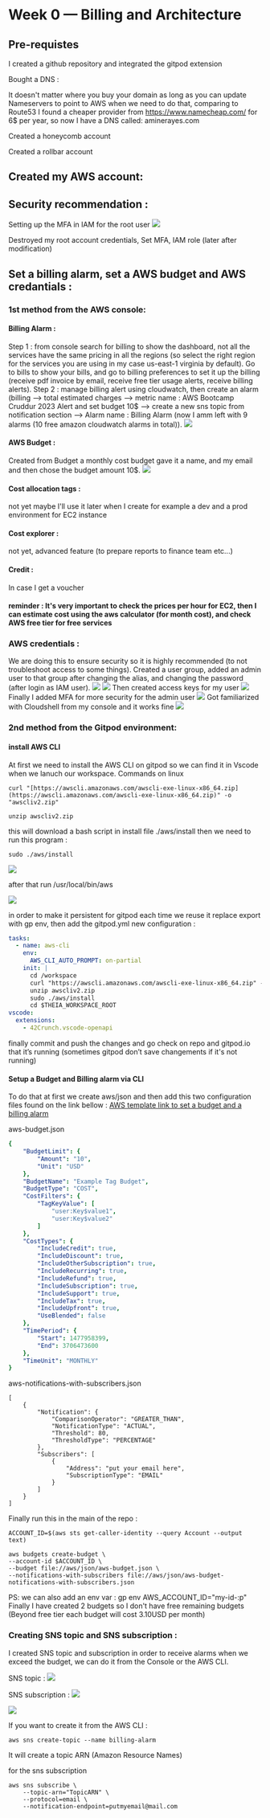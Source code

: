 # Week 0 — Billing and Architecture

## Pre-requistes
 
I created a github repository and integrated the gitpod extension

Bought a DNS : 

It doesn't matter where you buy your domain as long as you can update Nameservers to point to AWS when we need to do that, comparing to Route53 I found a cheaper provider from https://www.namecheap.com/ for 6$ per year, so now I have a DNS called: aminerayes.com 

Created a honeycomb account

Created a rollbar account

## Created my AWS account:

## Security recommendation : 
Setting up the MFA in IAM for the root user
![](../_docs/assets/week0/SettinguptheMFAinIAMdashboard.png)

Destroyed my root account credentials, Set MFA, IAM role (later after modification)

## Set a billing alarm, set a AWS budget and AWS credantials :
### 1st method from the AWS console:

#### Billing Alarm : 
Step 1 : from console search for billing to show the dashboard, not all the services have the same pricing in all the regions (so select the right region for the services you are using in my case us-east-1 virginia by default). Go to bills to show your bills, and go to billing preferences to set it up the billing (receive pdf invoice by email, receive free tier usage alerts, receive billing alerts). 
Step 2 : manage billing alert using cloudwatch, then create an alarm (billing —> total estimated charges —> metric name : AWS Bootcamp Cruddur 2023 Alert and set budget 10$ —> create a new sns topic from notification section —> Alarm name : Billing Alarm (now I amm left with 9 alarms (10 free amazon cloudwatch alarms in total)).
![](../_docs/assets/week0/Mybillingalarms.png)
#### AWS Budget :
Created from Budget a monthly cost budget gave it a name, and my email and then chose the budget amount 10$.
![](../_docs/assets/week0/MyAWSBootcampCruddur2023Budget.png)
#### Cost allocation tags : 
not yet maybe I'll use it later when I create for example a dev and a prod environment for EC2 instance
#### Cost explorer : 
not yet, advanced feature (to prepare reports to finance team etc...)
#### Credit :
In case I get a voucher 
#### reminder : It's very important to check the prices per hour for EC2, then I can estimate cost using the aws calculator (for month cost), and check AWS free tier for free services

### AWS credentials :
We are doing this to ensure security so it is highly recommended (to not troubleshoot access to some things).
Created a user group, added an admin user to that group after changing the alias, and changing the password (after login as IAM user).
![](../_docs/assets/week0/Credantialscreateusergroup.png)
![](../_docs/assets/week0/Myuser.png)
Then created access keys for my user
![](../_docs/assets/week0/Generateaccesskeysforuser.png)
Finally I added MFA for more security for the admin user
![](../_docs/assets/week0/MyuserwithMFA.png)
Got familiarized with Cloudshell from my console and it works fine
![](../_docs/assets/week0/Cloudshellconsole.png)

### 2nd method from the Gitpod environment:
#### install AWS CLI
At first we need to install the AWS CLI on gitpod so we can find it in Vscode when we lanuch our workspace.
Commands on linux
```
curl "[https://awscli.amazonaws.com/awscli-exe-linux-x86_64.zip](https://awscli.amazonaws.com/awscli-exe-linux-x86_64.zip)" -o "awscliv2.zip"
```
```
unzip awscliv2.zip
```

this will download a bash script in install file ./aws/install
then we need to run this program :
```
sudo ./aws/install
```

![](../_docs/assets/week0/InstallAWSCLIonvscode.png)

after that run /usr/local/bin/aws 

![](../_docs/assets/week0/addingenvvarsfortheAWSCLI.png)

in order to make it persistent for gitpod each time we reuse it replace export with gp env, then add the gitpod.yml new configuration :
```YAML
tasks:
  - name: aws-cli
    env:
      AWS_CLI_AUTO_PROMPT: on-partial
    init: |
      cd /workspace
      curl "https://awscli.amazonaws.com/awscli-exe-linux-x86_64.zip" -o "awscliv2.zip"
      unzip awscliv2.zip
      sudo ./aws/install
      cd $THEIA_WORKSPACE_ROOT
vscode:
  extensions:
    - 42Crunch.vscode-openapi
```
finally commit and push the changes and go check on repo and gitpod.io that it’s running (sometimes gitpod don’t save changements if it's not running)
#### Setup a Budget and Billing alarm via CLI
To do that at first we create aws/json and then add this two configuration files found on the link bellow :
[AWS template link to set a budget and a billing alarm](https://awscli.amazonaws.com/v2/documentation/api/latest/reference/budgets/create-budget.html#examples)

aws-budget.json 
```YAML
{
    "BudgetLimit": {
        "Amount": "10",
        "Unit": "USD"
    },
    "BudgetName": "Example Tag Budget",
    "BudgetType": "COST",
    "CostFilters": {
        "TagKeyValue": [
            "user:Key$value1",
            "user:Key$value2"
        ]
    },
    "CostTypes": {
        "IncludeCredit": true,
        "IncludeDiscount": true,
        "IncludeOtherSubscription": true,
        "IncludeRecurring": true,
        "IncludeRefund": true,
        "IncludeSubscription": true,
        "IncludeSupport": true,
        "IncludeTax": true,
        "IncludeUpfront": true,
        "UseBlended": false
    },
    "TimePeriod": {
        "Start": 1477958399,
        "End": 3706473600
    },
    "TimeUnit": "MONTHLY"
}
```
aws-notifications-with-subscribers.json 
```
[
    {
        "Notification": {
            "ComparisonOperator": "GREATER_THAN",
            "NotificationType": "ACTUAL",
            "Threshold": 80,
            "ThresholdType": "PERCENTAGE"
        },
        "Subscribers": [
            {
                "Address": "put your email here",
                "SubscriptionType": "EMAIL"
            }
        ]
    }
]
```
Finally run this in the main of the repo :

```
ACCOUNT_ID=$(aws sts get-caller-identity --query Account --output text)
```
```
aws budgets create-budget \
--account-id $ACCOUNT_ID \
--budget file://aws/json/aws-budget.json \
--notifications-with-subscribers file://aws/json/aws-budget-notifications-with-subscribers.json
```
PS: we can also add an env var : gp env AWS_ACCOUNT_ID="my-id-:p"
Finally I have created 2 budgets so I don't have free remaining budgets (Beyond free tier each budget will cost 3.10USD per month)
### Creating SNS topic and SNS subscription :
I created SNS topic and subscription in order to receive alarms when we exceed the budget, we can do it from the Console or the AWS CLI.

SNS topic :
![](../_docs/assets/week0/snstopic.png)

SNS subscription :
![](../_docs/assets/week0/snssubscriptions.png)

![](../_docs/assets/week0/snsemail.png)

If you want to create it from the AWS CLI :
```
aws sns create-topic --name billing-alarm
```
It will create a topic ARN (Amazon Resource Names)

for the sns subscription 
```
aws sns subscribe \
    --topic-arn="TopicARN" \
    --protocol=email \
    --notification-endpoint=putmyemail@mail.com
```








